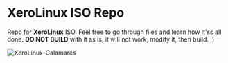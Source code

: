 # XeroLinux ISO Repo

Repo for **XeroLinux** ISO. Feel free to go through files and learn how it'ss all done. **DO NOT BUILD** with it as is, it will not work, modify it, then build. ;)

![XeroLinux-Calamares](https://i.imgur.com/9sjGFSN.png)
